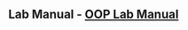 ## Lab Manual - [OOP Lab Manual](https://github.com/parthsali/SE_Labs/blob/master/OOP/OOP%20Lab%20Manual.pdf)
